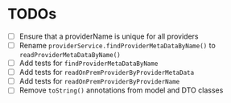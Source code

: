 # TODOs

- [ ] Ensure that a providerName is unique for all providers
- [ ] Rename `providerService.findProviderMetaDataByName()` to `readProviderMetaDataByName()`
- [ ] Add tests for `findProviderMetaDataByName`
- [ ] Add tests for `readOnPremProviderByProviderMetaData`
- [ ] Add tests for `readOnPremProviderByProviderName`
- [ ] Remove `toString()` annotations from model and DTO classes